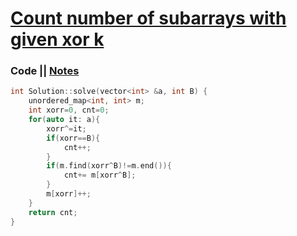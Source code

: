 # [Count number of subarrays with given xor k](https://www.interviewbit.com/problems/subarray-with-given-xor/)

### Code || [Notes](https://drive.google.com/file/d/1Oz5nubp-6IcqYUShpbcW8V1gSIq7pGD2/view?usp=sharing)
``` .cpp
int Solution::solve(vector<int> &a, int B) {
    unordered_map<int, int> m;
    int xorr=0, cnt=0;
    for(auto it: a){
        xorr^=it;
        if(xorr==B){
            cnt++;
        }
        if(m.find(xorr^B)!=m.end()){
            cnt+= m[xorr^B];
        }
        m[xorr]++;
    }
    return cnt;
}

```
